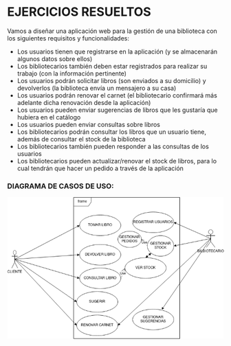 # EJERCICIOS RESUELTOS

Vamos a diseñar una aplicación web para la gestión de una biblioteca con los siguientes requisitos y funcionalidades:

- Los usuarios tienen que registrarse en la aplicación (y se almacenarán algunos datos sobre ellos)
- Los bibliotecarios también deben estar registrados para realizar su trabajo (con la información pertinente)
- Los usuarios podrán solicitar libros (son enviados a su domicilio) y devolverlos (la biblioteca envía un mensajero a su casa)
- Los usuarios podrán renovar el carnet (el bibliotecario confirmará más adelante dicha renovación desde la aplicación)
- Los usuarios pueden enviar sugerencias de libros que les gustaría que hubiera en el catálogo
- Los usuarios pueden enviar consultas sobre libros
- Los bibliotecarios podrán consultar los libros que un usuario tiene, además de consultar el stock de la biblioteca
- Los bibliotecarios también pueden responder a las consultas de los usuarios
- Los bibliotecarios pueden actualizar/renovar el stock de libros, para lo cual tendrán que hacer un pedido a través de la aplicación

### DIAGRAMA DE CASOS DE USO:
![_resources/ejercicio1.png](_resources/ejercicio1.png)
